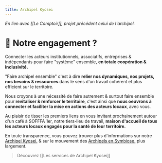 ```yaml
---
title: Archipel Kyosei
---
```

*En lien avec [[Le Comptoir]], projet précédent celui de l'archipel.*

# 👐 Notre engagement ?

Connecter les acteurs institutionnels, associatifs, entreprises & indépendants pour faire "système" ensemble, **en totale coopération & inclusivité.**

"Faire archipel ensemble" c'est à dire **relier nos dynamiques, nos projets, nos besoins & ressources** dans le sens d'un travail cohérent et plus efficient sur le territoire.

Nous croyons à une nécessité de faire autrement & surtout faire ensemble pour **revitaliser & renforcer le territoire**, c'est ainsi que **nous oeuvrons à connecter et faciliter la mise en actions des acteurs locaux**, avec vous.

Au plaisir de tisser les premiers liens en vous invitant prochainement autour d'un café à SOFFFA 1er, notre tiers-lieu de travail, **maison d'accueil de tous les acteurs locaux engagés pour la santé de leur territoire.**

En toute transparence, vous pouvez trouver plus d'informations sur notre [Archipel Kyosei.](https://www.notion.so/Archipel-Kyosei-93368e15506643e7ade9038e915c5858) & sur le mouvement des  [Archipels en Symbiose.](https://www.notion.so/Archipels-en-Symbiose-943edbd316454f6aa0f4800e9081cac6) plus largement.

> Découvrez [[Les services de Archipel Kyosei]]